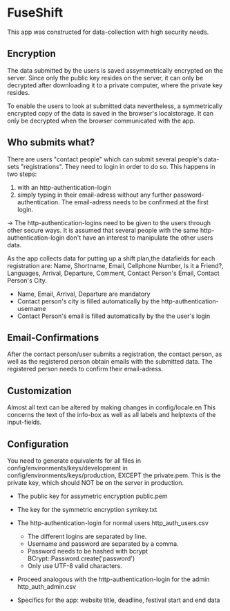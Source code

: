 # FuseShift

This app was constructed for data-collection with high security needs. 

## Encryption
The data submitted by the users is saved assymmetrically encrypted on the server. Since only the public key resides on the server, it can only be decrypted after downloading it to a private computer, where the private key resides.

To enable the users to look at submitted data nevertheless, a symmetrically encrypted copy of the data is saved in the browser's localstorage. It can only be decrypted when the browser communicated with the app.

## Who submits what?

There are users "contact people" which can submit several people's data-sets "registrations". They need to login in order to do so. This happens in two steps: 
1. with an http-authentication-login
2. simply typing in their email-adress without any further password-authentication. The email-adress needs to be confirmed at the first login.

-> The http-authentication-logins need to be given to the users through other secure ways. It is assumed that several people with the same http-authentication-login don't have an interest to manipulate the other users data.

As the app collects data for putting up a shift plan,the datafields for each registration are: Name, Shortname, Email, Cellphone Number, Is it a Friend?, Languages, Arrival, Departure, Comment, Contact Person's Email, Contact Person's City.
- Name, Email, Arrival, Departure are mandatory
- Contact person's city is filled automatically by the http-authentication-username
- Contact Person's email is filled automatically by the the user's login

## Email-Confirmations
After the contact person/user submits a registration, the contact person, as well as the registered person obtain emails with the submitted data. The registered person needs to confirm their email-adress.

## Customization
Almost all text can be altered by making changes in config/locale.en
This concerns the text of the info-box as well as all labels and helptexts of the input-fields.

## Configuration
You need to generate equivalents for all files in config/environments/keys/development in config/environments/keys/production, EXCEPT the private.pem. This is the private key, which should NOT be on the server in production.
 
* The public key for assymetric encryption public.pem

* The key for the symmetric encryption symkey.txt

* The http-authentication-login for normal users http_auth_users.csv

  * The different logins are separated by line.
  * Username and password are separated by a comma.
  * Password needs to be hashed with bcrypt BCrypt::Password.create('password')
  * Only use UTF-8 valid characters.

* Proceed analogous with the http-authentication-login for the admin http_auth_admin.csv

* Specifics for the app: website title, deadline, festival start and end data